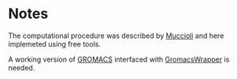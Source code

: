 Notes
=====

The computational procedure was described by [Muccioli](https://doi.org/10.1002/adma.201101652)
and here implemeted using free tools.

A working version of [GROMACS](https://www.gromacs.org/) interfaced with [GromacsWrapper](https://github.com/Becksteinlab/GromacsWrapper)
is needed.
